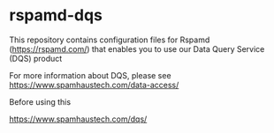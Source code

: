 # rspamd-dqs

This repository contains configuration files for Rspamd (https://rspamd.com/) that enables you to use our Data Query Service (DQS) product

For more information about DQS, please see https://www.spamhaustech.com/data-access/ 

Before using this 

https://www.spamhaustech.com/dqs/